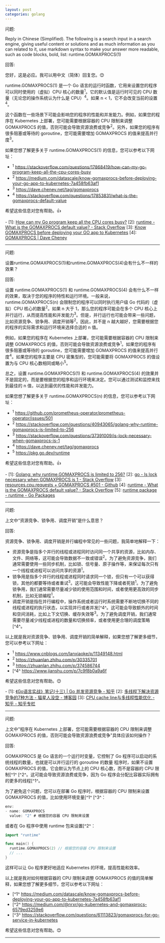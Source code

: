 ```yaml
---
layout: post
categories: golang
---
```

问题:

Reply in Chinese (Simplified).
The following is a search input in a search engine, giving useful content or solutions and as much information as you can related to it, use markdown syntax to make your answer more readable, such as code blocks, bold, list:
runtime.GOMAXPROCS(1)

回答:

您好，这是必应。我可以用中文（简体）回复您。😊

runtime.GOMAXPROCS(1) 是一个 Go 语言的运行时函数，它用来设置您的程序可以同时使用的（虚拟）CPU 核心的数量<sup>1</sup>。它的默认值是运行时可见的 CPU 数量（无论您的操作系统认为什么是 CPU）<sup>4</sup>。如果 n < 1，它不会改变当前的设置<sup>4</sup>。

这个函数在一些场景下可能会影响您的程序的性能和并发能力。例如，如果您的程序在 Kubernetes 上部署，您可能需要根据容器的 CPU 限制来调整 GOMAXPROCS 的值，否则可能会导致资源浪费或竞争<sup>2</sup>。另外，如果您的程序有很多阻塞或等待的 goroutine，您可能需要增加 GOMAXPROCS 的值来提高并行度<sup>3</sup>。

如果您想了解更多关于 runtime.GOMAXPROCS(1) 的信息，您可以参考以下网址：

- <sup>1</sup> https://stackoverflow.com/questions/17868419/how-can-my-go-program-keep-all-the-cpu-cores-busy
- <sup>2</sup> https://medium.com/datascale/know-gomaxprocs-before-deploying-your-go-app-to-kubernetes-7a458fb63af1
- <sup>3</sup> https://dave.cheney.net/tag/gomaxprocs
- <sup>4</sup> https://stackoverflow.com/questions/17853831/what-is-the-gomaxprocs-default-value

希望这些信息对您有帮助。👍

\-
\[1]: [How can my Go program keep all the CPU cores busy?](https://stackoverflow.com/questions/17868419/how-can-my-go-program-keep-all-the-cpu-cores-busy)
\[2]: [runtime - What is the GOMAXPROCS default value? - Stack Overflow](https://stackoverflow.com/questions/17853831/what-is-the-gomaxprocs-default-value)
\[3]: [Know GOMAXPROCS before deploying your GO app to Kubernetes](https://medium.com/datascale/know-gomaxprocs-before-deploying-your-go-app-to-kubernetes-7a458fb63af1)
\[4]: [GOMAXPROCS | Dave Cheney](https://dave.cheney.net/tag/gomaxprocs)

<hr/>

问题:

设置runtime.GOMAXPROCS(1)和runtime.GOMAXPROCS(4)会有什么不一样的效果？

回答:

设置 runtime.GOMAXPROCS(1) 和 runtime.GOMAXPROCS(4) 会有什么不一样的效果，取决于您的程序的特性和运行环境。一般来说，runtime.GOMAXPROCS(n) 会限制您的程序可以同时执行用户级 Go 代码的（虚拟）CPU 核心的数量<sup>2</sup>。如果 n 大于 1，那么您的程序可能会在多个 CPU 核心上并行运行，从而提高性能和并发能力<sup>3</sup>。但是，并行运行也可能会带来一些问题，比如资源竞争、锁争用、调度开销等<sup>2</sup>。因此，并不是 n 越大越好，您需要根据您的程序的实际需求和运行环境来选择合适的 n 值。

例如，如果您的程序在 Kubernetes 上部署，您可能需要根据容器的 CPU 限制来调整 GOMAXPROCS 的值，否则可能会导致资源浪费或竞争<sup>1</sup>。如果您的程序有很多阻塞或等待的 goroutine，您可能需要增加 GOMAXPROCS 的值来提高并行度<sup>4</sup>。如果您的程序主要是 CPU 密集型的，您可能需要将 GOMAXPROCS 的值设置为与 CPU 核心数相同或略小<sup>5</sup>。

总之，设置 runtime.GOMAXPROCS(1) 和 runtime.GOMAXPROCS(4) 的效果并不是固定的，而是要根据您的程序和运行环境来决定。您可以通过测试和监控来找到最佳的 n 值，以达到最优的性能和并发能力。

如果您想了解更多关于 runtime.GOMAXPROCS(n) 的信息，您可以参考以下网址：

- <sup>1</sup> https://github.com/prometheus-operator/prometheus-operator/issues/501
- <sup>2</sup> https://stackoverflow.com/questions/40943065/golang-why-runtime-gomaxprocs-is-limited-to-256
- <sup>3</sup> https://stackoverflow.com/questions/37391009/is-lock-necessary-when-gomaxprocs-is-1
- <sup>4</sup> https://dave.cheney.net/tag/gomaxprocs
- <sup>5</sup> https://pkg.go.dev/runtime

希望这些信息对您有帮助。👍

\-
\[1]: [Golang: why runtime.GOMAXPROCS is limited to 256?](https://stackoverflow.com/questions/40943065/golang-why-runtime-gomaxprocs-is-limited-to-256)
\[2]: [go - Is lock necessary when GOMAXPROCS is 1 - Stack Overflow](https://stackoverflow.com/questions/37391009/is-lock-necessary-when-gomaxprocs-is-1)
\[3]: [resources.cpu.requests + GOMAXPROCS #501 - Github](https://github.com/prometheus-operator/prometheus-operator/issues/501)
\[4]: [runtime - What is the GOMAXPROCS default value? - Stack Overflow](https://stackoverflow.com/questions/17853831/what-is-the-gomaxprocs-default-value)
\[5]: [runtime package - runtime - Go Packages](https://pkg.go.dev/runtime)

<hr/>

问题:

上文中“资源竞争、锁争用、调度开销”是什么意思？

回答:

资源竞争、锁争用、调度开销是并行编程中常见的一些问题，我简单地解释一下：

- 资源竞争是指多个并行的线程或进程同时访问同一个共享的资源，比如内存、文件、网络等，这可能会导致数据不一致或错误<sup>2</sup>。为了避免资源竞争，我们通常需要使用一些同步机制，比如锁、信号量、原子操作等，来保证每次只有一个线程或进程可以访问共享的资源<sup>1</sup>。
- 锁争用是指多个并行的线程或进程同时请求同一个锁，但只有一个可以获得锁，其他的都要等待或者重试<sup>3</sup>。这可能会导致性能下降或者死锁<sup>1</sup>。为了避免锁争用，我们通常需要尽量减少锁的使用范围和时间，或者使用更高效的同步机制，比如无锁编程<sup>1</sup>。
- 调度开销是指在并行编程中，操作系统或者运行时系统需要不断地切换不同的线程或进程的执行状态，以实现并行或者并发[^4^。这可能会导致额外的时间和空间消耗，比如上下文切换、缓存失效等<sup>3</sup>。为了避免调度开销，我们通常需要尽量减少线程或进程的数量和切换频率，或者使用更合理的调度策略[^4^。

以上就是我对资源竞争、锁争用、调度开销的简单解释，如果您想了解更多细节，您可以参考以下网址：

- <sup>1</sup> https://www.cnblogs.com/lanxiaoke/p/11349148.html
- <sup>2</sup> https://zhuanlan.zhihu.com/p/30335701
- <sup>3</sup> https://zhuanlan.zhihu.com/p/374586744
- [^4^ https://www.jianshu.com/p/7c9f8b0a9a6f

希望这些信息对您有帮助。😊

\-
\[1]: [《Go语言实战》笔记(十三) | Go 并发资源竞争 - 知乎](https://zhuanlan.zhihu.com/p/30335701)
\[2]: [多线程下解决资源竞争的7种方法 - 猫星人没空 - 博客园](https://www.cnblogs.com/lanxiaoke/p/11349148.html)
\[3]: [CPU cache line与多线程性能优化 - 知乎 - 知乎专栏](https://zhuanlan.zhihu.com/p/374586744)

<hr/>

问题:

上文中"程序在 Kubernetes 上部署，您可能需要根据容器的 CPU 限制来调整 GOMAXPROCS 的值，否则可能会导致资源浪费或竞争"具体应该如何操作？

回答:

GOMAXPROCS 是 Go 语言的一个运行时变量，它控制了 Go 程序可以启动的系统线程的数量，也就是可以并行运行的 goroutine 的数量
程序时，如果不设置 GOMAXPROCS 的值，它会默认为节点上的 CPU 核心数，而不是容器的 CPU 限制[^1^ [^2^。这可能会导致资源浪费或竞争，因为 Go 程序会分配比容器实际拥有的更多的线程[^1^。

为了避免这个问题，您可以在部署 Go 程序时，根据容器的 CPU 限制来设置 GOMAXPROCS 的值，比如使用环境变量[^1^ [^3^：

```go
env:
- name: GOMAXPROCS
  value: "2" # 根据您的容器 CPU 限制来设置
```

或者在 Go 程序中使用 runtime 包来设置[^2^：

```go
import "runtime"

func main() {
  runtime.GOMAXPROCS(2) // 根据您的容器 CPU 限制来设置
  // ...
}
```

这样可以让 Go 程序更好地适应 Kubernetes 的环境，提高性能和效率。

以上就是我对如何根据容器的 CPU 限制来调整 GOMAXPROCS 的值的简单解释，如果您想了解更多细节，您可以参考以下网址：

- [^1^ https://medium.com/datascale/know-gomaxprocs-before-deploying-your-go-app-to-kubernetes-7a458fb63af1
- [^2^ https://medium.com/@nrxr/go-kubernetes-and-gomaxprocs-6579ed3259e6
- [^3^ https://stackoverflow.com/questions/61113823/gomaxprocs-for-go-service-in-kubernetes

希望这些信息对您有帮助。😊


<hr/>


